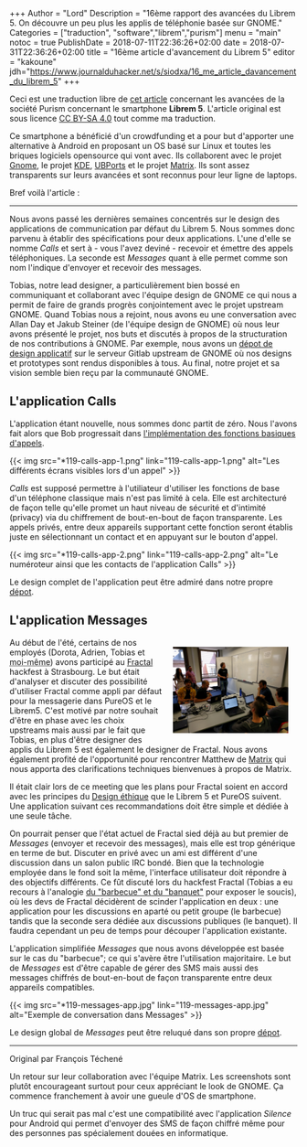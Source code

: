 +++
Author = "Lord"
Description = "16ème rapport des avancées du Librem 5. On découvre un peu plus les applis de téléphonie basée sur GNOME."
Categories = ["traduction", "software","librem","purism"]
menu = "main"
notoc = true
PublishDate = 2018-07-11T22:36:26+02:00
date = 2018-07-31T22:36:26+02:00
title = "16ème article d'avancement du Librem 5"
editor = "kakoune"
jdh="https://www.journalduhacker.net/s/siodxa/16_me_article_davancement_du_librem_5"
+++

Ceci est une traduction libre de [cet article](https://puri.sm/posts/librem5-progress-report-16/) concernant les avancées de la société Purism concernant le smartphone **Librem 5**.
L'article original est sous licence [CC BY-SA 4.0](https://creativecommons.org/licenses/by-sa/4.0/) tout comme ma traduction.


Ce smartphone a bénéficié d'un crowdfunding et a pour but d'apporter une alternative à Android en proposant un OS basé sur Linux et toutes les briques logiciels opensource qui vont avec.
Ils collaborent avec le projet [Gnome](https://www.gnome.org), le projet [KDE](https://www.kde.org), [UBPorts](https://ubports.com/) et le projet [Matrix](https://matrix.org).
Ils sont assez transparents sur leurs avancées et sont reconnus pour leur ligne de laptops.

Bref voilà l'article :

<hr>

Nous avons passé les dernières semaines concentrés sur le design des applications de communication par défaut du Librem 5.
Nous sommes donc parvenu à établir des spécifications pour deux applications.
L'une d'elle se nomme *Calls* et sert à - vous l'avez deviné - recevoir et émettre des appels téléphoniques.
La seconde est *Messages* quant à elle permet comme son nom l'indique d'envoyer et recevoir des messages.

Tobias, notre lead designer, a particulièrement bien bossé en communiquant et collaborant avec l'équipe design de GNOME ce qui nous a permit de faire de grands progrès conjointement avec le projet upstream GNOME.
Quand Tobias nous a rejoint, nous avons eu une conversation avec Allan Day et Jakub Steiner (de l'équipe design de GNOME) où nous leur avons présenté le projet, nos buts et discutés à propos de la structuration de nos contributions à GNOME.
Par exemple, nous avons un [dépot de design applicatif](https://gitlab.gnome.org/Community/Design/app-mockups) sur le serveur Gitlab upstream de GNOME où nos designs et prototypes sont rendus disponibles à tous.
Au final, notre projet et sa vision semble bien reçu par la communauté GNOME.

## L'application Calls

L'application étant nouvelle, nous sommes donc partit de zéro.
Nous l'avons fait alors que Bob progressait dans [l'implémentation des fonctions basiques d'appels](https://puri.sm/posts/librem5-progress-report-12/).

{{< img src="*119-calls-app-1.png" link="119-calls-app-1.png" alt="Les différents écrans visibles lors d'un appel" >}}

*Calls* est supposé permettre à l'utiliateur d'utiliser les fonctions de base d'un téléphone classique mais n'est pas limité à cela.
Elle est architecturé de façon telle qu'elle promet un haut niveau de sécurité et d'intimité (privacy) via du chiffrement de bout-en-bout de façon transparente.
Les appels privés, entre deux appareils supportant cette fonction seront établis juste en sélectionnant un contact et en appuyant sur le bouton d'appel.

{{< img src="*119-calls-app-2.png" link="119-calls-app-2.png" alt="Le numéroteur ainsi que les contacts de l'application Calls" >}}

Le design complet de l'application peut être admiré dans notre propre [dépot](https://gitlab.gnome.org/Community/Design/app-mockups/tree/master/calls).

## L'application Messages

<a href="119-fractal-hackfest.jpg"><img src="119-fractal-hackfest.jpg" alt="Photo des devs lors du hackfest fractal" style="float:right;max-width:40%;margin:1rem;"></a>

Au début de l'été, certains de nos employés (Dorota, Adrien, Tobias et <abbr title="François Téchené, pas moi, hein">moi-même</abbr>) avons participé au [Fractal](https://wiki.gnome.org/Apps/Fractal) hackfest à Strasbourg.
Le but était d'analyser et discuter des possibilité d'utiliser Fractal comme appli par défaut pour la messagerie dans PureOS et le Librem5.
C'est motivé par notre souhait d'être en phase avec les choix upstreams mais aussi par le fait que Tobias, en plus d'être designer des applis du Librem 5 est également le designer de Fractal.
Nous avons également profité de l'opportunité pour rencontrer Matthew de [Matrix](http://matrix.org) qui nous apporta des clarifications techniques bienvenues à propos de Matrix.

Il était clair lors de ce meeting que les plans pour Fractal soient en accord avec les principes du [Design éthique](https://2017.ind.ie/ethical-design/) que le Librem 5 et PureOS suivent.
Une application suivant ces recommandations doit être simple et dédiée à une seule tâche.

On pourrait penser que l'état actuel de Fractal sied déjà au but premier de *Messages* (envoyer et recevoir des messages), mais elle est trop générique en terme de but.
Discuter en privé avec un ami est différent d'une discussion dans un salon public IRC bondé.
Bien que la technologie employée dans le fond soit la même, l'interface utilisateur doit répondre à des objectifs différents.
Ce fût discuté lors du hackfest Fractal (Tobias a eu recours à l'analogie [du "barbecue" et du "banquet"](https://blogs.gnome.org/tbernard/2018/05/16/banquets-and-barbecues/) pour exposer le soucis), où les devs de Fractal décidèrent de scinder l'application en deux : une application pour les discussions en aparté ou petit groupe (le barbecue) tandis que la seconde sera dédiée aux discussions publiques (le banquet).
Il faudra cependant un peu de temps pour découper l'application existante.

L'application simplifiée *Messages* que nous avons développée est basée sur le cas du "barbecue"; ce qui s'avère être l'utilisation majoritaire.
Le but de *Messages* est d'être capable de gérer des SMS mais aussi des messages chiffrés de bout-en-bout de façon transparente entre deux appareils compatibles.

{{< img src="*119-messages-app.jpg" link="119-messages-app.jpg" alt="Exemple de conversation dans Messages" >}}

Le design global de *Messages* peut être reluqué dans son propre [dépot](https://gitlab.gnome.org/Community/Design/app-mockups/tree/master/messages).



---------------------
Original par François Téchené

Un retour sur leur collaboration avec l'équipe Matrix.
Les screenshots sont plutôt encourageant surtout pour ceux appréciant le look de GNOME.
Ça commence franchement à avoir une gueule d'OS de smartphone.

Un truc qui serait pas mal c'est une compatibilité avec l'application *Silence* pour Android qui permet d'envoyer des SMS de façon chiffré même pour des personnes pas spécialement douées en informatique.

